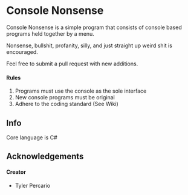 # Console Nonsense
Console Nonsense is a simple program that consists of console based programs held together by a menu.

Nonsense, bullshit, profanity, silly, and just straight up weird shit is encouraged.

Feel free to submit a pull request with new additions.

#### Rules
1. Programs must use the console as the sole interface
2. New console programs must be original
3. Adhere to the coding standard (See Wiki)

## Info
Core language is C#

## Acknowledgements 
#### Creator
* Tyler Percario



